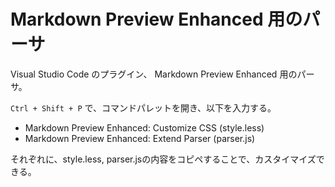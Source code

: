 # Markdown Preview Enhanced 用のパーサ

Visual Studio Code のプラグイン、 Markdown Preview Enhanced 用のパーサ。

`Ctrl + Shift + P` で、コマンドパレットを開き、以下を入力する。

* Markdown Preview Enhanced: Customize CSS (style.less)
* Markdown Preview Enhanced: Extend Parser (parser.js)

それぞれに、style.less, parser.jsの内容をコピペすることで、カスタイマイズできる。
